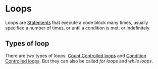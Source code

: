 # Loops
Loops are [Statements](./CS50x_Statements.md) that execute a code block many times, usually specified a number of times, or until a condition is met, or indefinitely

## Types of loop
There are two types of loops, [Count Controlled loops](./CS50x_Count-Controlled-loops) and [Condition Controlled loops](./CS50x_Condition-Controlled-loops). But they can also be called *for loops* and *while loops*.
